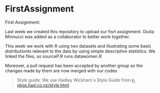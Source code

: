FirstAssignment
===============

First Assignment:

Last week we created this repository to upload our fisrt assignment. Giulia Minnucci was added as a collaborator to better work together.

This week we work with R using two datasets and illustrating some basic distributionts relevant to the data by using simple descriptive statistics.
We linked the files, so sourceP.R runs datawomen.R

Moreover, a pull request has been accepted by another group so the changes made by them are now merged with our codes

> Style guide: We use Hadley Wickham´s Style Guide from <a href="r-pkgs.had.co.nz/style.html">r-pkgs.had.co.nz/style.html</a>.
